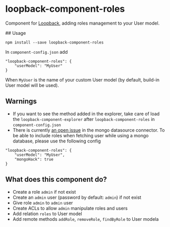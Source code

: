 # loopback-component-roles
Component for [Loopback](http://loopback.io/), adding roles management to your User model.

## Usage
```
npm install --save loopback-component-roles
```
In `component-config.json` add
```
"loopback-component-roles": {
    "userModel": "MyUser"
}
```
When `MyUser` is the name of your custom User model (by default, build-in User model will be used).

## Warnings
* If you want to see the method added in the explorer, take care of load the `loopback-component-explorer` after `loopback-component-roles`
in `component-config.json`
* There is currently [an open issue](https://github.com/strongloop/loopback/issues/1441) in the mongo datasource connector. 
To be able to include roles when fetching user while using a mongo database, please use the following config
```
"loopback-component-roles": {
    "userModel": "MyUser",
    "mongoHack": true
}
```

## What does this component do?
* Create a role `admin` if not exist
* Create an `admin` user (password by default: `admin`) if not exist
* Give role `admin` to `admin` user
* Create ACLs to allow `admin` manipulate roles and users
* Add relation `roles` to User model
* Add remote methods `addRole`, `removeRole`, `findByRole` to User modela
